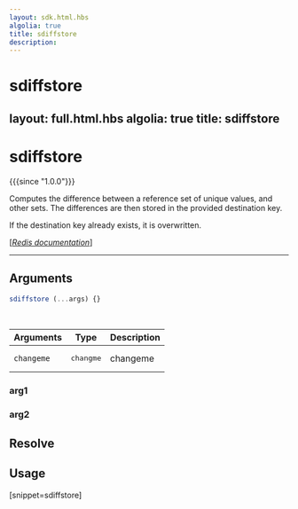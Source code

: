 ```yaml
---
layout: sdk.html.hbs
algolia: true
title: sdiffstore
description:
---
```


# sdiffstore
layout: full.html.hbs
algolia: true
title: sdiffstore
---

# sdiffstore

{{{since "1.0.0"}}}

Computes the difference between a reference set of unique values, and other sets. The differences are then stored in the provided destination key.

If the destination key already exists, it is overwritten.

[[_Redis documentation_]](https://redis.io/commands/sdiffstore)

---

## Arguments

```js
sdiffstore (...args) {}

```

<br/>

| Arguments    | Type    | Description |
|--------------|---------|-------------|
| ``changeme`` | <pre>changme</pre> | changeme    |

### arg1

### arg2

## Resolve

## Usage

[snippet=sdiffstore]
